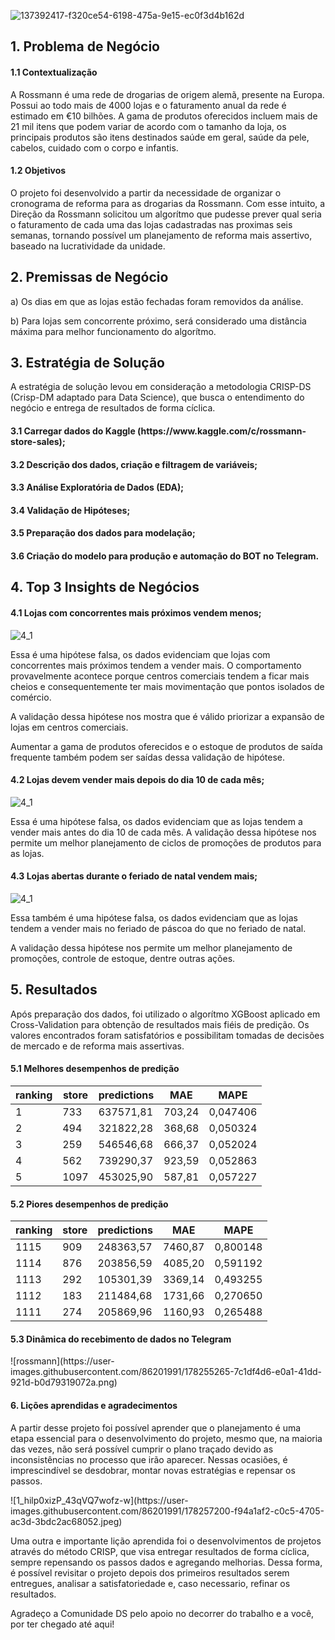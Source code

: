![137392417-f320ce54-6198-475a-9e15-ec0f3d4b162d](https://user-images.githubusercontent.com/86201991/178254895-12003ad6-b49b-4e5d-9b0f-6fb21948a7ac.jpg)
<h2>1. Problema de Negócio</h2>
<h4>1.1 Contextualização</h4>
<p>A Rossmann é uma rede de drogarias de origem alemã, presente na Europa. Possui ao todo mais de 4000 lojas e o faturamento anual da rede é estimado em €10 bilhões. A gama de produtos oferecidos incluem mais de 21 mil itens que podem variar de acordo com o tamanho da loja, os principais produtos são itens destinados saúde em geral, saúde da pele, cabelos, cuidado com o corpo e infantis.</p>

<h4>1.2 Objetivos</h4>
<p>O projeto foi desenvolvido a partir da necessidade de organizar o cronograma de reforma para as drogarias da Rossmann. Com esse intuito, a Direção da Rossmann solicitou um algorítmo que pudesse prever qual seria o faturamento de cada uma das lojas cadastradas nas proximas seis semanas, tornando possível um planejamento de reforma mais assertivo, baseado na lucratividade da unidade.</p>

<h2>2. Premissas de Negócio</h2>
<p>a) Os dias em que as lojas estão fechadas foram removidos da análise.</p>
<p>b) Para lojas sem concorrente próximo, será considerado uma distância máxima para melhor funcionamento do algorítmo.</p>

<h2>3. Estratégia de Solução</h2>
<p>A estratégia de solução levou em consideração a metodologia CRISP-DS (Crisp-DM adaptado para Data Science), que busca o entendimento do negócio e entrega de resultados de forma cíclica.
<h4>3.1 Carregar dados do Kaggle (https://www.kaggle.com/c/rossmann-store-sales);</h4>
<h4>3.2 Descrição dos dados, criação e filtragem de variáveis;</h4>
<h4>3.3 Análise Exploratória de Dados (EDA);</h4>
<h4>3.4 Validação de Hipóteses;</h4>
<h4>3.5 Preparação dos dados para modelação;</h4>
<h4>3.6 Criação do modelo para produção e automação do BOT no Telegram.</h4>

<h2>4. Top 3 Insights de Negócios</h2>
<h4>4.1 Lojas com concorrentes mais próximos vendem menos;</h4>
<img align="center" alt="4_1" src="https://user-images.githubusercontent.com/86201991/177865941-b64f93d1-b1b5-40ff-84a5-475d768e2f6e.png" />
<p>Essa é uma hipótese falsa, os dados evidenciam que lojas com concorrentes mais próximos tendem a vender mais. O comportamento provavelmente acontece porque centros comerciais tendem a ficar mais cheios e consequentemente ter mais movimentação que pontos isolados de comércio.</p>
<p>A validação dessa hipótese nos mostra que é válido priorizar a expansão de lojas em centros comerciais. </p><p>Aumentar a gama de produtos oferecidos e o estoque de produtos de saída frequente também podem ser saídas dessa validação de hipótese.</p>

<h4>4.2 Lojas devem vender mais depois do dia 10 de cada mês;</h4>
<img align="center" alt="4_1" src="https://user-images.githubusercontent.com/86201991/177865973-bd6d75ce-6d39-474e-b3ba-9bbf632cdc80.png" />
<p>Essa é uma hipótese falsa, os dados evidenciam que as lojas tendem a vender mais antes do dia 10 de cada mês.
A validação dessa hipótese nos permite um melhor planejamento de ciclos de promoções de produtos para as lojas.</p>

<h4>4.3 Lojas abertas durante o feriado de natal vendem mais;</h4>
<img align="center" alt="4_1" src="https://user-images.githubusercontent.com/86201991/177865979-f7da41aa-573c-4823-b975-82d529251080.png" />
<p>Essa também é uma hipótese falsa, os dados evidenciam que as lojas tendem a vender mais no feriado de páscoa do que no feriado de natal.</p>
<p>A validação dessa hipótese nos permite um melhor planejamento de promoções, controle de estoque, dentre outras ações.</p>

<h2>5. Resultados</h4>

<p>Após preparação dos dados, foi utilizado o algorítmo XGBoost aplicado em Cross-Validation para obtenção de resultados mais fiéis de predição. Os valores encontrados foram satisfatórios e possibilitam tomadas de decisões de mercado e de reforma mais assertivas.</p>

<h4>5.1 Melhores desempenhos de predição</h4>

| ranking | store  |  predictions  | MAE | MAPE |
| ---- | ---- | ---- | ---- | ---- |
| 1 | 733 | 637571,81 | 703,24 | 0,047406 |
| 2 | 494 | 321822,28 | 368,68 | 0,050324 |
| 3 | 259 | 546546,68 | 666,37 | 0,052024 |
| 4 | 562 | 739290,37 | 923,59 | 0,052863 |
| 5 | 1097 | 453025,90 | 587,81 | 0,057227 |

<h4>5.2 Piores desempenhos de predição</h4>

| ranking | store | predictions | MAE | MAPE |
| --- | --- | --- | --- | --- |
| 1115 | 909 | 248363,57 | 7460,87 | 0,800148 |
| 1114 | 876 | 203856,59 | 4085,20 | 0,591192 |
| 1113 | 292 | 105301,39 | 3369,14 | 0,493255 |
| 1112 | 183 | 211484,68 | 1731,66 | 0,270650 |
| 1111 | 274 | 205869,96 | 1160,93 | 0,265488 |

<h4>5.3 Dinâmica do recebimento de dados no Telegram</h4>
![rossmann](https://user-images.githubusercontent.com/86201991/178255265-7c1df4d6-e0a1-41dd-921d-b0d79319072a.png)

<h4>6. Lições aprendidas e agradecimentos</h4>
<p>A partir desse projeto foi possível aprender que o planejamento é uma etapa essencial para o desenvolvimento do projeto, mesmo que, na maioria das vezes, não será possível cumprir o plano traçado devido as inconsistências no processo que irão aparecer. Nessas ocasiões, é imprescindível se desdobrar, montar novas estratégias e repensar os passos.</p>
![1_hilp0xizP_43qVQ7wofz-w](https://user-images.githubusercontent.com/86201991/178257200-f94a1af2-c0c5-4705-ac3d-3bdc2ac68052.jpeg)
<p>Uma outra e importante lição aprendida foi o desenvolvimentos de projetos através do método CRISP, que visa entregar resultados de forma cíclica, sempre repensando os passos dados e agregando melhorias. Dessa forma, é possível revisitar o projeto depois dos primeiros resultados serem entregues, analisar a satisfatoriedade e, caso necessario, refinar os resultados.</p>
Agradeço a Comunidade DS pelo apoio no decorrer do trabalho e a você, por ter chegado até aqui!


